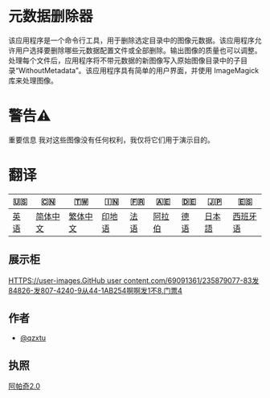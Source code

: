 # 元数据删除器

该应用程序是一个命令行工具，用于删除选定目录中的图像元数据。该应用程序允许用户选择要删除哪些元数据配置文件或全部删除。输出图像的质量也可以调整。处理每个文件后，应用程序将不带元数据的新图像写入原始图像目录中的子目录“Wi​​thoutMetadata”。该应用程序具有简单的用户界面，并使用 ImageMagick 库来处理图像。

# 警告⚠️

重要信息 我对这些图像没有任何权利，我仅将它们用于演示目的。

# 翻译

| 🇺🇸            | 🇨🇳                    | 🇹🇼                    | 🇮🇳                | 🇫🇷               | 🇦🇪                | 🇩🇪               | 🇯🇵                | 🇪🇸                 |
| --------------- | ----------------------- | ----------------------- | ------------------- | ------------------ | ------------------- | ------------------ | ------------------- | -------------------- |
| [英语](README.md) | [简体中文](README.zh-CN.md) | [繁体中文](README.zh-TW.md) | [印地语](README.hi.md) | [法语](README.fr.md) | [阿拉伯](README.ar.md) | [德语](README.de.md) | [日本語](README.ja.md) | [西班牙语](README.es.md) |

## 展示柜

[HTTPS://user-images.GitHub user content.com/69091361/235879077-83发84826-发807-4240-9从44-1AB254啊啊发1不8.门票4](https://user-images.githubusercontent.com/69091361/235879077-83f84826-f807-4240-9c44-1ab254aaf1b8.mp4)

## 作者

-   [@qzxtu](https://www.github.com/qzxtu)

## 执照

[阿帕奇2.0](https://choosealicense.com/licenses/apache-2.0/)

